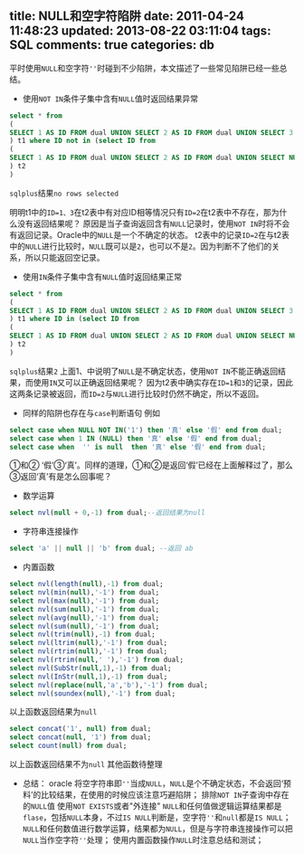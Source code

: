 title: NULL和空字符陷阱
date: 2011-04-24 11:48:23
updated: 2013-08-22 03:11:04
tags: SQL
comments: true
categories: db
---
平时使用`NULL`和空字符`''`时碰到不少陷阱，本文描述了一些常见陷阱已经一些总结。

 - 使用`NOT IN`条件子集中含有`NULL`值时返回结果异常
``` sql
select * from
(
SELECT 1 AS ID FROM dual UNION SELECT 2 AS ID FROM dual UNION SELECT 3 AS ID FROM dual
) t1 where ID not in (select ID from
(
SELECT 1 AS ID FROM dual UNION SELECT 2 AS ID FROM dual UNION SELECT NULL AS ID FROM dual
) t2
)
```
`sqlplus`结果`no rows selected`
<!--more-->
明明t1中的`ID=1、3`在t2表中有对应ID相等情况只有`ID=2`在t2表中不存在，那为什么没有返回结果呢？
原因是当子查询返回含有`NULL`记录时，使用`NOT IN`时将不会有返回记录。Oracle中的`NULL`是一个不确定的状态。 t2表中的记录`ID=2`在与t2表中的`NULL`进行比较时，`NULL`既可以是`2`，也可以不是`2`。因为判断不了他们的关系，所以只能返回空记录。
 - 使用`IN`条件子集中含有`NULL`值时返回结果正常
``` sql
select * from
(
SELECT 1 AS ID FROM dual UNION SELECT 2 AS ID FROM dual UNION SELECT 3 AS ID FROM dual
) t1 where ID in (select ID from
(
SELECT 1 AS ID FROM dual UNION SELECT 2 AS ID FROM dual UNION SELECT NULL AS ID FROM dual
) t2
)
```
`sqlplus`结果`2`
上面1、中说明了`NULL`是不确定状态，使用`NOT IN`不能正确返回结果，而使用`IN`又可以正确返回结果呢？ 因为t2表中确实存在`ID=1`和`3`的记录，因此这两条记录被返回，而`ID=2`与`NULL`进行比较时仍然不确定，所以不返回。
 - 同样的陷阱也存在与`case`判断语句 例如
``` sql
select case when NULL NOT IN('1') then '真' else '假' end from dual;
select case when 1 IN (NULL) then '真' else '假' end from dual;
select case when  '' is null  then '真' else '假' end from dual;
```
①和② ‘假’③‘真’。同样的道理，①和②是返回‘假’已经在上面解释过了，那么③返回‘真’有是怎么回事呢？
 - 数学运算
``` sql
select nvl(null + 0,-1) from dual;--返回结果为null
```
 - 字符串连接操作
``` sql
select 'a' || null || 'b' from dual; --返回 ab
```
 - 内置函数
``` sql
select nvl(length(null),-1) from dual;
select nvl(min(null),'-1') from dual;
select nvl(max(null),'-1') from dual;
select nvl(sum(null),'-1') from dual;
select nvl(avg(null),'-1') from dual;
select nvl(sum(null),'-1') from dual;
select nvl(trim(null),-1) from dual;
select nvl(ltrim(null),'-1') from dual;
select nvl(rtrim(null),'-1') from dual;
select nvl(rtrim(null,' '),'-1') from dual;
select nvl(SubStr(null,1),-1) from dual;
select nvl(InStr(null,1),-1) from dual;
select nvl(replace(null,'a','b'),'-1') from dual;
select nvl(soundex(null),'-1') from dual;
```
以上函数返回结果为`null`
``` sql
select concat('1', null) from dual;
select concat(null, '1') from dual;
select count(null) from dual;
```
以上函数返回结果不为`null`
其他函数待整理
 - 总结：
oracle 将空字符串即`''`当成`NULL`，`NULL`是个不确定状态，不会返回‘预料’的比较结果，在使用的时候应该注意巧避陷阱；
排除`NOT IN`子查询中存在的`NULL`值
使用`NOT EXISTS`或者"外连接"
`NULL`和任何值做逻辑运算结果都是`flase`，包括`NULL`本身，不过`IS NULL`判断是，空字符`''`和`null`都是`IS NULL`；
`NULL`和任何数值进行数学运算，结果都为`NULL`，但是与字符串连接操作可以把`NULL`当作空字符`''`处理；
使用内置函数操作`NULL`时注意总结和测试；
